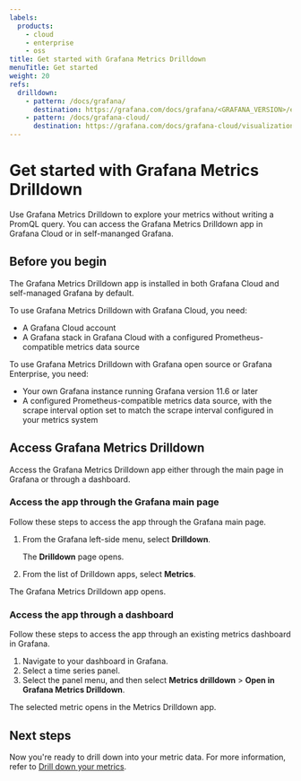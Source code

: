 ```yaml
---
labels:
  products:
    - cloud
    - enterprise
    - oss
title: Get started with Grafana Metrics Drilldown
menuTitle: Get started
weight: 20
refs:
  drilldown:
    - pattern: /docs/grafana/
      destination: https://grafana.com/docs/grafana/<GRAFANA_VERSION>/explore/simplified-exploration/metrics/drill-down-metrics/
    - pattern: /docs/grafana-cloud/
      destination: https://grafana.com/docs/grafana-cloud/visualizations/simplified-exploration/metrics/drill-down-metrics/
---
```


# Get started with Grafana Metrics Drilldown

Use Grafana Metrics Drilldown to explore your metrics without writing a PromQL query. You can access the Grafana Metrics Drilldown app in Grafana Cloud or in self-mananged Grafana.

## Before you begin

The Grafana Metrics Drilldown app is installed in both Grafana Cloud and self-managed Grafana by default.

To use Grafana Metrics Drilldown with Grafana Cloud, you need:

- A Grafana Cloud account
- A Grafana stack in Grafana Cloud with a configured Prometheus-compatible metrics data source

To use Grafana Metrics Drilldown with Grafana open source or Grafana Enterprise, you need:

- Your own Grafana instance running Grafana version 11.6 or later
- A configured Prometheus-compatible metrics data source, with the scrape interval option set to match the scrape interval configured in your metrics system

## Access Grafana Metrics Drilldown

Access the Grafana Metrics Drilldown app either through the main page in Grafana or through a dashboard.

### Access the app through the Grafana main page

Follow these steps to access the app through the Grafana main page.

1. From the Grafana left-side menu, select **Drilldown**.

   The **Drilldown** page opens.
1. From the list of Drilldown apps, select **Metrics**.

The Grafana Metrics Drilldown app opens.

### Access the app through a dashboard

Follow these steps to access the app through an existing metrics dashboard in Grafana.

1. Navigate to your dashboard in Grafana.
1. Select a time series panel.
1. Select the panel menu, and then select **Metrics drilldown** > **Open in Grafana Metrics Drilldown**.

The selected metric opens in the Metrics Drilldown app.

## Next steps

Now you're ready to drill down into your metric data. For more information, refer to [Drill down your metrics](ref:drilldown).
